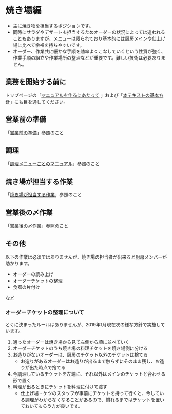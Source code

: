 # 焼き場編

- 主に焼き物を担当するポジションです。
- 同時にサラダやデザートも担当するためオーダーの状況によっては追われることもありますが、メニューは限られており基本的には厨房メインや仕上げ場に比べて余裕を持ちやすいです。
- オーダー、作業共に細かな手順を効率よくこなしていくという性質が強く、作業手順の組立や作業場所の整理などが重要です。難しい技術は必要ありません。


## 業務を開始する前に

トップページの「[マニュアルを作るにあたって](../../index.md#マニュアルを作るにあたって) 」および「[本テキストの基本方針](../../index.md#本テキストの基本方針)」にも目を通してください。


## 営業前の準備

「[営業前の準備](ready.md)」参照のこと

## 調理

「[調理メニューごとのマニュアル](cooking.md)」参照のこと

## 焼き場が担当する作業

「[焼き場が担当する作業](work.md)」参照のこと

## 営業後の〆作業

「[営業後の〆作業](closing.md)」参照のこと

## その他

以下の作業は必須ではありませんが、焼き場の担当者が出来ると厨房メンバーが助かります。

- オーダーの読み上げ
- オーダーチケットの整理
- 食器の片付け

など

### オーダーチケットの整理について

とくに決まったルールはありませんが、2019年1月現在次の様な方針で実施しています。

1. 通ったオーダーは焼き場から見て左側から順に並べていく
2. オーダーチケットのうち焼き場の料理チケットを焼き場側に分ける
3. お造りがないオーダーは、厨房のチケット以外のチケットは捨てる
    - お造りがあるオーダーはお造りが出るまで触らずにそのまま残し、お造りが出た時点で捨てる
4. 今調理しているチケットを左端に、それ以外はメインのチケットと合わせる形で置く
5. 料理が出るときにチケットを料理に付けて渡す
    - 仕上げ場・ケツのスタッフが事前にチケットを持って行くと、今している調理がわからなくなることがあるので、慣れるまではチケットを置いておいてもらう方が良いです。
